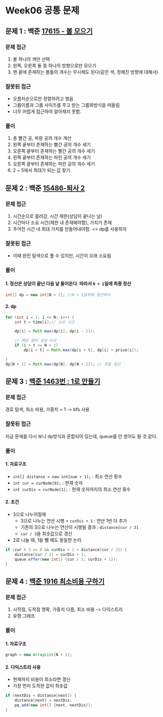 # Week06 공통 문제

## 문제 1 : **백준 [17615 - 볼 모으기](https://www.acmicpc.net/problem/17615)**

### 문제 접근

1. 볼 하나의 색만 선택
2. 왼쪽, 오른쪽 둘 중 하나의 방향으로만 모으기
3. 맨 끝에 존재하는 볼들의 개수는 무시해도 된다(같은 색, 정해진 방향에 대해서)

### 잘못된 접근

- 오름차순으로만 정렬하려고 했음
- 그룹이름과 그룹 사이즈를 주고 받는 그룹화방식을 떠올림
- 너무 어렵게 접근하여 알아채지 못함.

### 풀이

1. 총 빨간 공, 파랑 공의 개수 계산
2. 왼쪽 끝부터 존재하는 빨간 공의 개수 세기
3. 오른쪽 끝부터 존재하는 빨간 공의 개수 세기
4. 왼쪽 끝부터 존재하는 파란 공의 개수 세기
5. 오른쪽 끝부터 존재하는 파란 공의 개수 세기
6. 2 ~ 5에서 최대가 되는 값 찾기

## 문제 2 : 백준 [15486-퇴사 2](https://www.acmicpc.net/problem/15486)

### 문제 접근

1. 시간순으로 흘러감, 시간 제한(상담이 끝나는 날)
2. 시간마다 소요 시간(제한 내 존재해야함), 가치가 존재
3. 주어진 시간 내 최대 가치를 만들어내야함.
   => dp를 사용하자

### 잘못된 접근

- 이때 완전 탐색으로 풀 수 있지만, 시간이 오래 소요됨

### 풀이

#### 1. 정산은 상담이 끝난 다음 날 들어온다. 따라서 `N + 1`일에 최종 정산

```java
int[] dp = new int[N + 2]; //N + 1일차에 정산하자
```

#### 2. dp

```java
for (int i = 1; i <= N; i++) {
    int t = time[i];// 소요 시간

    dp[i] = Math.max(dp[i], dp[i - 1]);

    // 해당 일의 상담 비교
    if (i + t <= N + 1)
        dp[i + t] = Math.max(dp[i + t], dp[i] + price[i]);

}
dp[N + 1] = Math.max(dp[N], dp[N + 1]); // 최종 정산
```

## 문제 3 : [백준 1463번 : 1로 만들기](https://www.acmicpc.net/problem/1463)

### 문제 접근

경로 탐색, 최소 비용, 가중치 = 1 -> bfs 사용

### 잘못된 접근

지금 문제를 다시 보니 dp방식과 혼합되어 있는데, queue를 안 썼어도 될 것 같다.

### 풀이

#### 1. 자료구조

- `int[] distance = new int[num + 1];` : 최소 연산 횟수
- `int cur = curNode[0];` : 현재 숫자
- `int curDis = curNode[1];` : 현재 숫자까지의 최소 연산 횟수

#### 2. 조건

- 3으로 나누어질때
  - 3으로 나누는 연산 시행 = `curDis + 1` : 연산 1번 더 추가
  - 기존의 3으로 나누는 연산이 시행될 결과 : `distance[cur / 3]`
  - `cur / 3`을 최솟값으로 갱신
- 2로 나눌 때, 1을 뺄 때도 동일한 논리

```java
if (cur % 3 == 0 && curDis + 1 < distance[cur / 3]) {
    distance[cur / 3] = curDis + 1;
    queue.offer(new int[] {cur / 3, curDis + 1});
}
```

## 문제 4 : [백준 1916 최소비용 구하기](https://www.acmicpc.net/problem/1916)

### 문제 접근

1. 시작점, 도착점 명확, 가중치 다름, 최소 비용 -> 다익스트라
2. 유향 그래프

### 풀이

#### 1. 자료구조

```java
graph = new ArrayList[N + 1];
```

#### 2. 다익스트라 사용

- 현재까지 비용이 최소라면 갱신
- 가장 먼저 도착한 값이 최솟값

```java
if (nextDis < distance[next]) {
    distance[next] = nextDis;
    pq.add(new int[] {next, nextDis});
}
```
